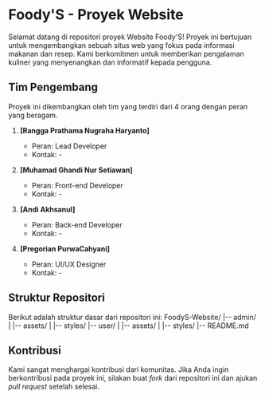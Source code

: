 # Foody'S - Proyek Website

Selamat datang di repositori proyek Website Foody'S! Proyek ini bertujuan untuk mengembangkan sebuah situs web yang fokus pada informasi makanan dan resep. Kami berkomitmen untuk memberikan pengalaman kuliner yang menyenangkan dan informatif kepada pengguna.

## Tim Pengembang
Proyek ini dikembangkan oleh tim yang terdiri dari 4 orang dengan peran yang beragam.

1. **[Rangga Prathama Nugraha Haryanto]**
   - Peran: Lead Developer
   - Kontak: -

2. **[Muhamad Ghandi Nur Setiawan]**
   - Peran: Front-end Developer
   - Kontak: -

3. **[Andi Akhsanul]**
   - Peran: Back-end Developer
   - Kontak: -

4. **[Pregorian PurwaCahyani]**
   - Peran: UI/UX Designer
   - Kontak: -

## Struktur Repositori
Berikut adalah struktur dasar dari repositori ini:
FoodyS-Website/
|-- admin/
| |-- assets/
| |-- styles/
|-- user/
| |-- assets/
| |-- styles/
|-- README.md

## Kontribusi
Kami sangat menghargai kontribusi dari komunitas. Jika Anda ingin berkontribusi pada proyek ini, silakan buat *fork* dari repositori ini dan ajukan *pull request* setelah selesai.

